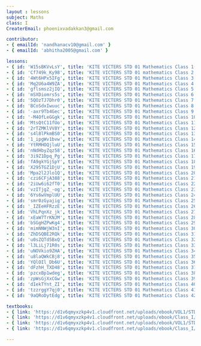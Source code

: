 ```yaml
--- 
layout : lessons 
subject: Maths
class: I
CreaterEmail: phoenixvadakkan3@gmail.com

contributor: 
- { emailId: 'nandhanacv10@gmail.com' }
- { emailId: 'abhitha2005@gmail.com' }

lessons: 
- { id: 'W15sBKVvLsY', title: 'KITE VICTERS STD 01 Mathematics Class 1(First Bell-ഫസ്റ്റ് ബെല്‍)' }
- { id: 'Cf749k_Ky98', title: 'KITE VICTERS STD 01 mathematics Class 2 (First Bell-ഫസ്റ്റ് ബെല്‍)' }
- { id: '4Wt6HPx5IFg', title: 'KITE VICTERS STD 01 Mathematics Class 3 (First Bell-ഫസ്റ്റ് ബെല്‍)' }
- { id: 'Mq2U6a4W9ZA', title: 'KITE VICTERS STD 01 Mathematics Class 4 (First Bell-ഫസ്റ്റ് ബെല്‍)' }
- { id: 'gflsmsz2jIQ', title: 'KITE VICTERS STD 01 Mathematics Class 5 (First Bell-ഫസ്റ്റ് ബെല്‍)' }
- { id: 'mSXDiomrs5s', title: 'KITE VICTERS STD 01 Mathematics Class 6 (First Bell-ഫസ്റ്റ് ബെല്‍)' }
- { id: '5QOzTJ7Dhr0', title: 'KITE VICTERS STD 01 Mathematics Class 7 (First Bell-ഫസ്റ്റ് ബെല്‍)' }  
- { id: 'BCoSdxIwuuc', title: 'KITE VICTERS STD 01 Mathematics Class 8 (First Bell-ഫസ്റ്റ് ബെല്‍)' }
- { id: '-axr9Tb4Gec', title: 'KITE VICTERS STD 01 Mathematics Class 9 (First Bell-ഫസ്റ്റ് ബെല്‍)' }
- { id: '-M4OfLeGGgk', title: 'KITE VICTERS STD 01 Mathematics Class 10 (First Bell-ഫസ്റ്റ് ബെല്‍)' } 
- { id: 'MtsQtC11fUo', title: 'KITE VICTERS STD 01 Mathematics Class 11 (First Bell-ഫസ്റ്റ് ബെല്‍)' }
- { id: '2rTZMKlVV8Y', title: 'KITE VICTERS STD 01 Mathematics Class 12 (First Bell-ഫസ്റ്റ് ബെല്‍)' }
- { id: 's4l8lPkmBS0', title: 'KITE VICTERS STD 01 Mathematics Class 13 (First Bell-ഫസ്റ്റ് ബെല്‍)' }
- { id: '1_ipgWv1bvw', title: 'KITE VICTERS STD 01 Mathematics Class 14 (First Bell-ഫസ്റ്റ് ബെല്‍)' }
- { id: 'YtRMHOQjluU', title: 'KITE VICTERS STD 01 Mathematics Class 15 (First Bell-ഫസ്റ്റ് ബെല്‍)' }
- { id: 'nNdHbyZqz58', title: 'KITE VICTERS STD 01 Mathematics Class 16 (First Bell-ഫസ്റ്റ് ബെല്‍)' }
- { id: '3i9Z1Dpq_Pg', title: 'KITE VICTERS STD 01 Mathematics Class 17 (First Bell-ഫസ്റ്റ് ബെല്‍)' }
- { id: 'fA9gkYGjSpY', title: 'KITE VICTERS STD 01 Mathematics Class 18 (First Bell-ഫസ്റ്റ് ബെല്‍)' }
- { id: 'X295TGZ1DjU', title: 'KITE VICTERS STD 01 Mathematics Class 19 (First Bell-ഫസ്റ്റ് ബെല്‍)' }
- { id: 'Mpa2l2Jlo1Q', title: 'KITE VICTERS STD 01 Mathematics Class 20 (First Bell-ഫസ്റ്റ് ബെല്‍)' }
- { id: 'czi6CFjA388', title: 'KITE VICTERS STD 01 Mathematics Class 21 (First Bell-ഫസ്റ്റ് ബെല്‍)' }
- { id: '2iUw6i62fT0', title: 'KITE VICTERS STD 01 Mathematics Class 22 (First Bell-ഫസ്റ്റ് ബെല്‍)' }
- { id: 'vzITjgZ_-og', title: 'KITE VICTERS STD 01 Mathematics Class 23 (First Bell-ഫസ്റ്റ് ബെല്‍)' }
- { id: '6Ys6wVmplUU', title: 'KITE VICTERS STD 01 Mathematics Class 24 (First Bell-ഫസ്റ്റ് ബെല്‍)' }
- { id: 'smr0zGyajig', title: 'KITE VICTERS STD 01 Mathematics Class 25 (First Bell-ഫസ്റ്റ് ബെല്‍)' }
- { id: '_IZEeHFRzzE', title: 'KITE VICTERS STD 01 Mathematics Class 26 (First Bell-ഫസ്റ്റ് ബെല്‍)' }
- { id: 'VhLPqnXz_jk', title: 'KITE VICTERS STD 01 Mathematics Class 27 (First Bell-ഫസ്റ്റ് ബെല്‍)' }
- { id: 'xEaW7TrKNJM', title: 'KITE VICTERS STD 01 Mathematics Class 28 (First Bell-ഫസ്റ്റ് ബെല്‍)' }
- { id: 'bSGgHZPwKg4', title: 'KITE VICTERS STD 01 Mathematics Class 29 (First Bell-ഫസ്റ്റ് ബെല്‍)' }
- { id: 'mimNNWjW3nI', title: 'KITE VICTERS STD 01 Mathematics Class 30 (First Bell-ഫസ്റ്റ് ബെല്‍)' }
- { id: 'ZhDSQBE2RQk', title: 'KITE VICTERS STD 01 Mathematics Class 31 (First Bell-ഫസ്റ്റ് ബെല്‍)' }
- { id: 'u0sZQTd5BxQ', title: 'KITE VICTERS STD 01 Mathematics Class 32 (First Bell-ഫസ്റ്റ് ബെല്‍)' }
- { id: 'l3LiLj71R0s', title: 'KITE VICTERS STD 01 Mathematics Class 33 (First Bell-ഫസ്റ്റ് ബെല്‍)' }
- { id: 'uNOVkio9ZHA', title: 'KITE VICTERS STD 01 Mathematics Class 34 (First Bell-ഫസ്റ്റ് ബെല്‍)' }
- { id: 'u8laQWkCBj8', title: 'KITE VICTERS STD 01 Mathematics Class 35 (First Bell-ഫസ്റ്റ് ബെല്‍)' }
- { id: 'YQlOIl_Db6U', title: 'KITE VICTERS STD 01 Mathematics Class 36 (First Bell-ഫസ്റ്റ് ബെല്‍)' }
- { id: 'dFzhH_TXD48', title: 'KITE VICTERS STD 01 Mathematics Class 37 (First Bell-ഫസ്റ്റ് ബെല്‍)' }
- { id: 'pzcxBp1wdeg', title: 'KITE VICTERS STD 01 Mathematics Class 38 (First Bell-ഫസ്റ്റ് ബെല്‍)' }
- { id: 'zpWsGjXxCGw', title: 'KITE VICTERS STD 01 Mathematics Class 39 (First Bell-ഫസ്റ്റ് ബെല്‍)' }
- { id: 'dIekTYnt_ZI', title: 'KITE VICTERS STD 01 Mathematics Class 40 (First Bell-ഫസ്റ്റ് ബെല്‍)' }
- { id: 'tzzrggY7qj0', title: 'KITE VICTERS STD 01 Mathematics Class 41 (First Bell-ഫസ്റ്റ് ബെല്‍)' }
- { id: '9aQRoDytEdg', title: 'KITE VICTERS STD 01 Mathematics Class 42 (First Bell-ഫസ്റ്റ് ബെല്‍)' }

textbooks:
- { link: 'https://d1v6qmyxzkp4v1.cloudfront.net/uploads/ebook/VOL1/STD1/MathsEnglish/MathsEnglish.pdf', title: 'mathematics part -1' , medium: 'English' }
- { link: 'https://d1v6qmyxzkp4v1.cloudfront.net/uploads/ebook/Class_I/Maths_Eng_VolII/1-64.pdf', title: 'mathematics Part -2' , medium: 'English' }
- { link: 'https://d1v6qmyxzkp4v1.cloudfront.net/uploads/ebook/VOL1/STD1/MathsMalayalam/MathsMalayalam.pdf ', title: 'mathematics Part -1' , medium: 'Malayalam' }
- { link: 'https://d1v6qmyxzkp4v1.cloudfront.net/uploads/ebook/Class_I/Maths_Mal_VolII/73-136.pdf', title: 'mathematics Part -2' , medium: 'Malayalam' }

---
```

